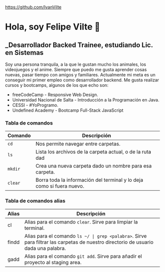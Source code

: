 https://github.com/IvanVilte
# Hola, soy Felipe Vilte 👋
## _Desarrollador Backed Trainee, estudiando Lic. en Sistemas

Soy una persona tranquila, a la que le gustan mucho los animales, los videojuegos y el anime. Siempre que puedo me gusta aprender cosas nuevas, pasar tiempo con amigos y familiares.
Actualmente mi meta es un conseguir mi primer empleo como desarrollador backend.
Me gusta realizar cursos y bootcamps, algunos de los que echo son:
* freeCodeCamp - Responsive Web Design.
* Universidad Nacional de Salta - Introducción a
la Programación en Java.
* CESSI - #YoProgramo.
* Undefined Academy - Bootcamp Full-Stack JavaScript

### Tabla de comandos
|Comando|Descripción|
|-------|-----------|
|```cd```| Nos permite navegar entre carpetas.|
|```ls```| Lista los archivos de la carpeta actual, o de la ruta dad|
|```mkdir```|Crea una nueva carpeta dado un nombre para esa carpeta.|
|```clear```|Borra toda la información del terminal y lo deja como si fuera nuevo.|

### Tabla de comandos alias
|Alias|Descripción|
|-----|-----------|
|cl| Alias para el comando ```clear```. Sirve para limpiar la terminal.|
|findd| Alias para el comando  ```ls ~/ \| grep <palabra>```. Sirve para filtrar las carpetas de nuestro directorio de usuario dada una palabra.|
|gadd| Alias para el comando ```git add```. Sirve para añadir el proyecto al staging area.|
